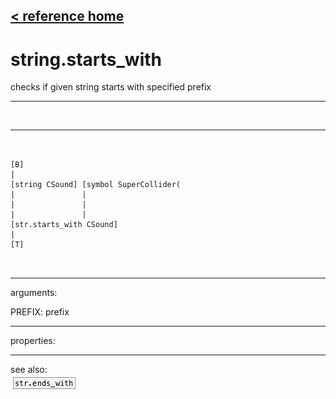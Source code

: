 [< reference home](ceammc_lib.html)
---

# string.starts_with


checks if given string starts with specified prefix

---

<br>


---


```


[B]
|
[string CSound] [symbol SuperCollider(
|               |
|               |
|               |
[str.starts_with CSound]
|
[T]

            
```

---
arguments:

PREFIX: prefix<br>

---
properties:


---
see also:<br>
[![str.ends_with](img/object_str.ends_with.png)](str.ends_with.html)
